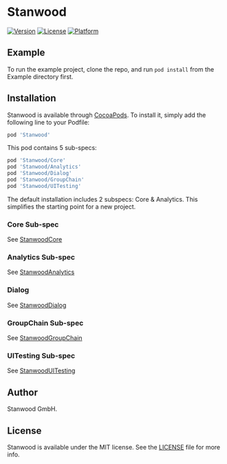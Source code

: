 # Stanwood

[![Version](https://img.shields.io/cocoapods/v/Stanwood.svg?style=flat)](http://cocoapods.org/pods/Stanwood)
[![License](https://img.shields.io/cocoapods/l/Stanwood.svg?style=flat)](http://cocoapods.org/pods/Stanwood)
[![Platform](https://img.shields.io/cocoapods/p/Stanwood.svg?style=flat)](http://cocoapods.org/pods/Stanwood)

## Example

To run the example project, clone the repo, and run `pod install` from the Example directory first.

## Installation

Stanwood is available through [CocoaPods](http://cocoapods.org). To install
it, simply add the following line to your Podfile:

```ruby
pod 'Stanwood'
```

This pod contains 5 sub-specs: 

```ruby
pod 'Stanwood/Core'
pod 'Stanwood/Analytics'
pod 'Stanwood/Dialog'
pod 'Stanwood/GroupChain'
pod 'Stanwood/UITesting'
```

The default installation includes 2 subspecs: Core & Analytics. This simplifies the starting point for a new project. 

### Core Sub-spec

See [StanwoodCore](https://cocoapods.org/pods/StanwoodCore)

### Analytics Sub-spec

See [StanwoodAnalytics](https://cocoapods.org/pods/StanwoodAnalytics)

### Dialog

See [StanwoodDialog](https://cocoapods.org/pods/StanwoodDialog)

### GroupChain Sub-spec

See [StanwoodGroupChain](https://cocoapods.org/pods/StanwoodGroupChain)

### UITesting Sub-spec

See [StanwoodUITesting](https://cocoapods.org/pods/StanwoodUITesting)


## Author

Stanwood GmbH.

## License

Stanwood is available under the MIT license. See the [LICENSE](https://github.com/stanwood/Stanwood_Root_iOS/blob/master/LICENSE) file for more info.
